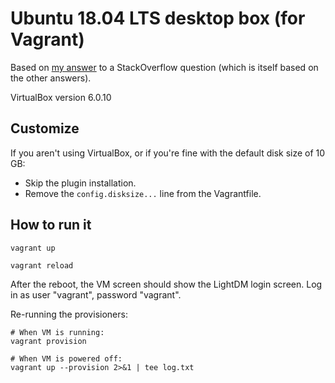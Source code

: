 # Ubuntu 18.04 LTS desktop box (for Vagrant)

Based on [my answer](https://stackoverflow.com/questions/18878117/using-vagrant-to-run-virtual-machines-with-desktop-environment/53363591#53363591) to a StackOverflow question (which is itself based on the other answers).

VirtualBox version 6.0.10

## Customize

If you aren't using VirtualBox, or if you're fine with the default disk size of 10 GB:

- Skip the plugin installation.
- Remove the `config.disksize...` line from the Vagrantfile.


## How to run it

```
vagrant up

vagrant reload
```

After the reboot, the VM screen should show the LightDM login screen.
Log in as user "vagrant", password "vagrant".

Re-running the provisioners:

```
# When VM is running:
vagrant provision

# When VM is powered off:
vagrant up --provision 2>&1 | tee log.txt
```
